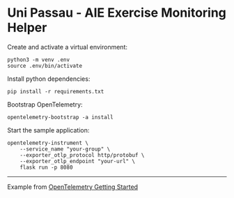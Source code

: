 # Uni Passau - AIE Exercise Monitoring Helper

Create and activate a virtual environment:

```
python3 -m venv .env
source .env/bin/activate
```

Install python dependencies:

```
pip install -r requirements.txt
```

Bootstrap OpenTelemetry:

```
opentelemetry-bootstrap -a install
```

Start the sample application:

```
opentelemetry-instrument \
    --service_name "your-group" \
    --exporter_otlp_protocol http/protobuf \
    --exporter_otlp_endpoint "your-url" \
    flask run -p 8080
```

___

Example from [OpenTelemetry Getting Started](https://opentelemetry.io/docs/instrumentation/python/getting-started/)